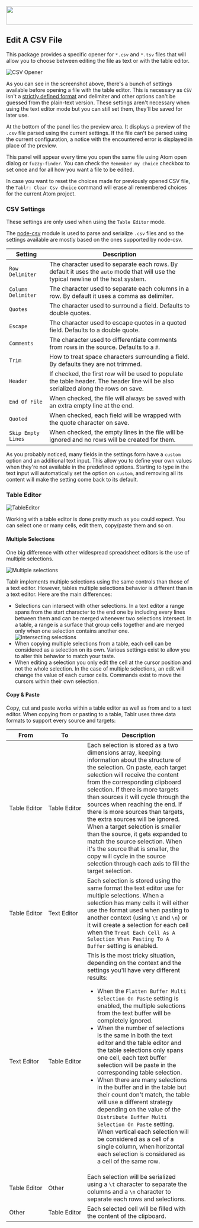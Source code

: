 <img src='http://raels.github.io/atom-tablr/heading.svg' width='858' height='50'>

## Edit A CSV File

This package provides a specific opener for `*.csv` and `*.tsv` files that will allow you to choose between editing the file as text or with the table editor.

![CSV Opener](http://raels.github.io/atom-tablr/csv-opener.png)

As you can see in the screenshot above, there's a bunch of settings available before opening a file with the table editor. This is necessary as `CSV` isn't a [strictly defined format](https://en.wikipedia.org/wiki/Comma-separated_values) and delimiter and other options can't be guessed from the plain-text version. These settings aren't necessary when using the text editor mode but you can still set them, they'll be saved for later use.

At the bottom of the panel lies the preview area. It displays a preview of the `.csv` file parsed using the current settings. If the file can't be parsed using the current configuration, a notice with the encountered error is displayed in place of the preview.

This panel will appear every time you open the same file using Atom open dialog or `fuzzy-finder`. You can check the `Remember my choice` checkbox to set once and for all how you want a file to be edited.

In case you want to reset the choices made for previously opened CSV file, the `Tablr: Clear Csv Choice` command will erase all remembered choices for the current Atom project.

### CSV Settings

These settings are only used when using the `Table Editor` mode.

The [node-csv](https://github.com/wdavidw/node-csv) module is used to parse and serialize `.csv` files and so the settings available are mostly based on the ones supported by node-csv.

Setting|Description
---|---
`Row Delimiter`|The character used to separate each rows. By default it uses the `auto` mode that will use the typical newline of the host system.
`Column Delimiter`|The character used to separate each columns in a row. By default it uses a comma as delimiter.
`Quotes`|The character used to surround a field. Defaults to double quotes.
`Escape`|The character used to escape quotes in a quoted field. Defaults to a double quote.
`Comments`|The character used to differentiate comments from rows in the source. Defaults to a `#`.
`Trim`|How to treat space characters surrounding a field. By defaults they are not trimmed.
`Header`|If checked, the first row will be used to populate the table header. The header line will be also serialized along the rows on save.
`End Of File`|When checked, the file will always be saved with an extra empty line at the end.
`Quoted`|When checked, each field will be wrapped with the quote character on save.
`Skip Empty Lines`|When checked, the empty lines in the file will be ignored and no rows will be created for them.

As you probably noticed, many fields in the settings form have a `custom` option and an additional text input. This allow you to define your own values when they're not available in the predefined options. Starting to type in the text input will automatically set the option on `custom`, and removing all its content will make the setting come back to its default.

### Table Editor

![TableEditor](http://raels.github.io/atom-tablr/table-editor.png "In this screenshot the Header option was checked.")

Working with a table editor is done pretty much as you could expect. You can select one or many cells, edit them, copy/paste them and so on.

#### Multiple Selections

One big difference with other widespread spreadsheet editors is the use of multiple selections.

![Multiple selections](http://raels.github.io/atom-tablr/multiple-selections.png)

Tablr implements multiple selections using the same controls than those of a text editor. However, tables multiple selections behavior is different than in a text editor. Here are the main differences:

- Selections can intersect with other selections. In a text editor a range spans from the start character to the end one by including every lines between them and can be merged whenever two selections intersect. In a table, a range is a surface that group cells together and are merged only when one selection contains another one.<br/>![Intersecting selections](http://raels.github.io/atom-tablr/intersecting-selections.png)
- When copying multiple selections from a table, each cell can be considered as a selection on its own. Various settings exist to allow you to alter this behavior to match your taste.
- When editing a selection you only edit the cell at the cursor position and not the whole selection. In the case of multiple selections, an edit will change the value of each cursor cells. Commands exist to move the cursors within their own selection.

#### Copy & Paste

Copy, cut and paste works within a table editor as well as from and to a text editor.
When copying from or pasting to a table, Tablr uses three data formats to support every source and targets:

From|To|Description
---|---|---
Table&nbsp;Editor|Table&nbsp;Editor|Each selection is stored as a two dimensions array, keeping information about the structure of the selection. On paste, each target selection will receive the content from the corresponding clipboard selection. If there is more targets than sources it will cycle through the sources when reaching the end. If there is more sources than targets, the extra sources will be ignored. When a target selection is smaller than the source, it gets expanded to match the source selection. When it's the source that is smaller, the copy will cycle in the source selection through each axis to fill the target selection.
Table&nbsp;Editor|Text&nbsp;Editor|Each selection is stored using the same format the text editor use for multiple selections. When a selection has many cells it will either use the format used when pasting to another context (using `\t` and `\n`) or it will create a selection for each cell when the `Treat Each Cell As A Selection When Pasting To A Buffer` setting is enabled.
Text&nbsp;Editor|Table&nbsp;Editor|This is the most tricky situation, depending on the context and the settings you'll have very different results:<ul><li>When the `Flatten Buffer Multi Selection On Paste` setting is enabled, the multiple selections from the text buffer will be completely ignored.</li><li>When the number of selections is the same in both the text editor and the table editor and the table selections only spans one cell, each text buffer selection will be paste in the corresponding table selection.</li><li>When there are many selections in the buffer and in the table but their count don't match, the table will use a different strategy depending on the value of the `Distribute Buffer Multi Selection On Paste` setting. When vertical each selection will be considered as a cell of a single column, when horizontal each selection is considered as a cell of the same row.</li></ul>
Table&nbsp;Editor|Other|Each selection will be serialized using a `\t` character to separate the columns and a `\n` character to separate each rows and selections.
Other|Table&nbsp;Editor|Each selected cell will be filled with the content of the clipboard.
